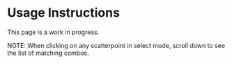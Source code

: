 # Usage Instructions

This page is a work in progress.

NOTE: When clicking on any scatterpoint in select mode, scroll down to see the list of matching combos.